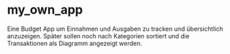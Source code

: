 # my_own_app
Eine Budget App um Einnahmen und Ausgaben zu tracken und übersichtlich anzuzeigen. Später sollen noch nach Kategorien sortiert und die Transaktionen als Diagramm angezeigt werden. 


